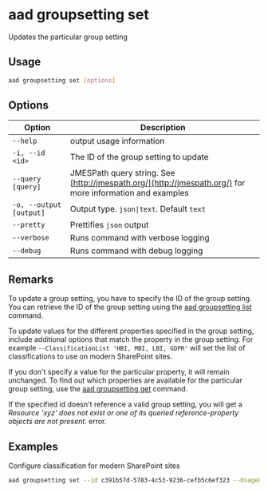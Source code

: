 # aad groupsetting set

Updates the particular group setting

## Usage

```sh
aad groupsetting set [options]
```

## Options

Option|Description
------|-----------
`--help`|output usage information
`-i, --id <id>`|The ID of the group setting to update
`--query [query]`|JMESPath query string. See [http://jmespath.org/](http://jmespath.org/) for more information and examples
`-o, --output [output]`|Output type. `json\|text`. Default `text`
`--pretty`|Prettifies `json` output
`--verbose`|Runs command with verbose logging
`--debug`|Runs command with debug logging

## Remarks

To update a group setting, you have to specify the ID of the group setting. You can retrieve the ID of the group setting using the [aad groupsetting list](./groupsetting-list.md) command.

To update values for the different properties specified in the group setting, include additional options that match the property in the group setting. For example `--ClassificationList 'HBI, MBI, LBI, GDPR'` will set the list of classifications to use on modern SharePoint sites.

If you don't specify a value for the particular property, it will remain unchanged. To find out which properties are available for the particular group setting, use the [aad groupsetting get](./groupsetting-get.md) command.

If the specified id doesn't reference a valid group setting, you will get a _Resource 'xyz' does not exist or one of its queried reference-property objects are not present._ error.

## Examples

Configure classification for modern SharePoint sites

```sh
aad groupsetting set --id c391b57d-5783-4c53-9236-cefb5c6ef323 --UsageGuidelinesUrl https://contoso.sharepoint.com/sites/compliance --ClassificationList 'HBI, MBI, LBI, GDPR' --DefaultClassification MBI
```